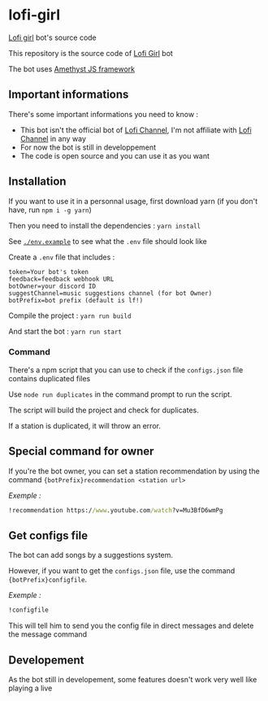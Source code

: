 
# lofi-girl

[Lofi girl](https://discord.com/oauth2/authorize?client_id=1037028318404419596&permissions=277028554752&scope=bot%20applications.commands) bot's source code

This repository is the source code of [Lofi Girl](https://discord.com/oauth2/authorize?client_id=1037028318404419596&permissions=277028554752&scope=bot%20applications.commands) bot

The bot uses [Amethyst JS framework](https://npmjs.com/package/amethystjs)

## Important informations

There's some important informations you need to know :

* This bot isn't the official bot of [Lofi Channel](https://youtube.com/c/LofiGirl), I'm not affiliate with [Lofi Channel](https://youtube.com/c/LofiGirl) in any way
* For now the bot is still in developpement
* The code is open source and you can use it as you want

## Installation

If you want to use it in a personnal usage, first download yarn (if you don't have, run `npm i -g yarn`)

Then you need to install the dependencies : `yarn install`

See [`./env.example`](./.env.example) to see what the `.env` file should look like

Create a `.env` file that includes :

```env
token=Your bot's token
feedback=feedback webhook URL
botOwner=your discord ID
suggestChannel=music suggestions channel (for bot Owner)
botPrefix=bot prefix (default is lf!)
```

Compile the project : `yarn run build`

And start the bot : `yarn run start`

### Command

There's a npm script that you can use to check if the `configs.json` file contains duplicated files

Use `node run duplicates` in the command prompt to run the script.

The script will build the project and check for duplicates.

If a station is duplicated, it will throw an error.

## Special command for owner

If you're the bot owner, you can set a station recommendation by using the command `{botPrefix}recommendation <station url>`

*Exemple :*

```cmd
!recommendation https://www.youtube.com/watch?v=Mu3BfD6wmPg
```

## Get configs file

The bot can add songs by a suggestions system.

However, if you want to get the `configs.json` file, use the command `{botPrefix}configfile`.

*Exemple :*

```cmd
!configfile
```

This will tell him to send you the config file in direct messages and delete the message command

## Developement

As the bot still in developement, some features doesn't work very well like playing a live

